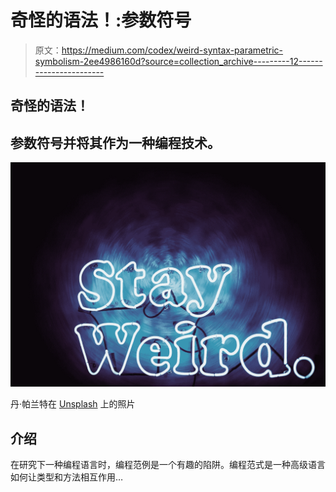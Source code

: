 # 奇怪的语法！:参数符号

> 原文：<https://medium.com/codex/weird-syntax-parametric-symbolism-2ee4986160d?source=collection_archive---------12----------------------->

## 奇怪的语法！

## 参数符号并将其作为一种编程技术。

![](img/33b65a7a03e753afa27eb39fe84e6c46.png)

丹·帕兰特在 [Unsplash](https://unsplash.com?utm_source=medium&utm_medium=referral) 上的照片

## 介绍

在研究下一种编程语言时，编程范例是一个有趣的陷阱。编程范式是一种高级语言如何让类型和方法相互作用…